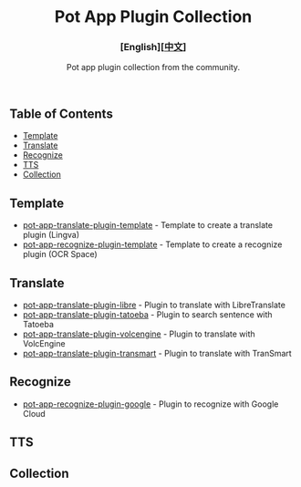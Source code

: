 <div align="center">
<h1>Pot App Plugin Collection</h1>

<h3>[English][<a href='./README.md'>中文</a>]</h3>

Pot app plugin collection from the community.

<br />

</div>

## Table of Contents

- [Template](#template)
- [Translate](#translate)
- [Recognize](#recognize)
- [TTS](#tts)
- [Collection](#collection)

## Template

- [pot-app-translate-plugin-template](https://github.com/pot-app/pot-app-translate-plugin-template) - Template to create a translate plugin (Lingva)
- [pot-app-recognize-plugin-template](https://github.com/pot-app/pot-app-recognize-plugin-template) - Template to create a recognize plugin (OCR Space)

## Translate

- [pot-app-translate-plugin-libre](https://github.com/Integral-Tech/pot-app-translate-plugin-libre) - Plugin to translate with LibreTranslate
- [pot-app-translate-plugin-tatoeba](https://github.com/pot-app/pot-app-translate-plugin-tatoeba) - Plugin to search sentence with Tatoeba
- [pot-app-translate-plugin-volcengine](https://github.com/TechDecryptor/pot-app-translate-plugin-volcengine) - Plugin to translate with VolcEngine
- [pot-app-translate-plugin-transmart](https://github.com/TechDecryptor/pot-app-translate-plugin-transmart) - Plugin to translate with TranSmart

## Recognize

- [pot-app-recognize-plugin-google](https://github.com/Integral-Tech/pot-app-recognize-plugin-google) - Plugin to recognize with Google Cloud

## TTS

## Collection
